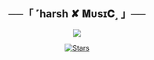 <h2 align="center">
    ──「 ˹harsh ✘ 𝐌ᴜsɪ𝐂˼ 」──
</h2>

<p align="center">
  <img src="https://telegra.ph/file/56d1760224589ee370186.jpg">
</p>

<p align="center">
<a href="https://github.com/harshxmusic/Harsh_music/stargazers"><img src="https://img.shields.io/github/stars/harshxmusic/Harsh_music?color=black&logo=github&logoColor=black&style=for-the-badge" alt="Stars" /></a>
<a 
